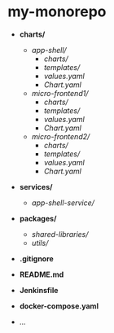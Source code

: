 # my-monorepo

- **charts/**
  - *app-shell/*
    - *charts/*
    - *templates/*
    - *values.yaml*
    - *Chart.yaml*
  - *micro-frontend1/*
    - *charts/*
    - *templates/*
    - *values.yaml*
    - *Chart.yaml*
  - *micro-frontend2/*
    - *charts/*
    - *templates/*
    - *values.yaml*
    - *Chart.yaml*

- **services/**
  - *app-shell-service/*

- **packages/**
  - *shared-libraries/*
  - *utils/*

- **.gitignore**
- **README.md**
- **Jenkinsfile**
- **docker-compose.yaml**
- *...*
